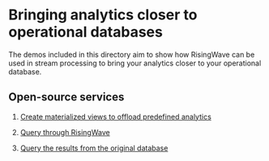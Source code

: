# Bringing analytics closer to operational databases

The demos included in this directory aim to show how RisingWave can be used in stream processing to bring your analytics closer to your operational database.

## Open-source services

1. [Create materialized views to offload predefined analytics](/02-bring-analytics-closer-to-odb/001-create-mv-offload-analytics.md)

2. [Query through RisingWave](/02-bring-analytics-closer-to-odb/002-query-through-risingwave.md)

3. [Query the results from the original database](/02-bring-analytics-closer-to-odb/003-query-from-odb.md)

